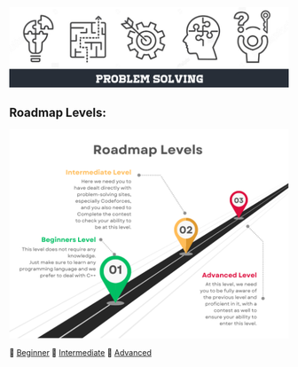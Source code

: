 <p align="center">
    <img width="1200" src="image/Logo.png" title="logo"><br />
</p>

## Roadmap Levels:
<p align="center">
    <img width="850" src="image/img1.png" title="img1"><br />
</p>

🔗 [Beginner](#beginner) 🔗 [Intermediate](#intermediate) 🔗 [Advanced](#advanced)

<br>

